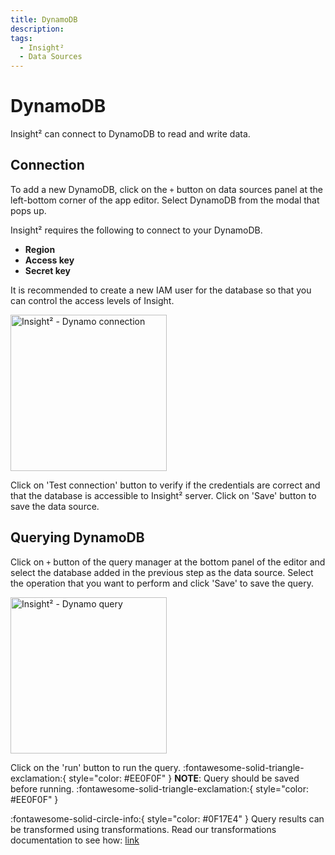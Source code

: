 ```yaml
---
title: DynamoDB
description: 
tags:
  - Insight²
  - Data Sources
---
```


# DynamoDB

Insight² can connect to DynamoDB to read and write data.

## Connection

To add a new DynamoDB, click on the `+` button on data sources panel at the left-bottom corner of the app editor. Select DynamoDB from the modal that pops up.

Insight² requires the following to connect to your DynamoDB.

- **Region**
- **Access key**
- **Secret key**

It is recommended to create a new IAM user for the database so that you can control the access levels of Insight.

<img src="/_images/insight2/datasource-reference/dynamo-connect.png" alt="Insight² - Dynamo connection" height="250"/>

Click on 'Test connection' button to verify if the credentials are correct and that the database is accessible to Insight² server. Click on 'Save' button to save the data source.

## Querying DynamoDB

Click on `+` button of the query manager at the bottom panel of the editor and select the database added in the previous step as the data source. Select the operation that you want to perform and click 'Save' to save the query.

<img src="/_images/insight2/datasource-reference/dynamo-query.png" alt="Insight² - Dynamo query" height="250"/>

Click on the 'run' button to run the query.
:fontawesome-solid-triangle-exclamation:{ style="color: #EE0F0F" } 
**NOTE**: Query should be saved before running.
:fontawesome-solid-triangle-exclamation:{ style="color: #EE0F0F" }

:fontawesome-solid-circle-info:{ style="color: #0F17E4" }
Query results can be transformed using transformations. Read our transformations documentation to see how: [link](/insight2/tutorial/transformations/)

